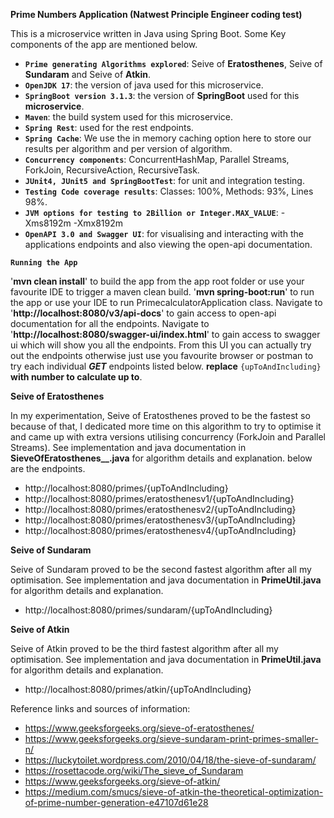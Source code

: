**Prime Numbers Application (Natwest Principle Engineer coding test)**

This is a microservice written in Java using Spring Boot. Some Key components of the app are mentioned below.

* **`Prime generating Algorithms explored`**: Seive of **Eratosthenes**, Seive of **Sundaram** and Seive of **Atkin**.
* **`OpenJDK 17`**: the version of java used for this microservice.
* **`SpringBoot version 3.1.3`**: the version of **SpringBoot** used for this **microservice**.
* **`Maven`**: the build system used for this microservice.
* **`Spring Rest`**: used for the rest endpoints.
* **`Spring Cache`**: We use the in memory caching option here to store our results per algorithm and per version of algorithm.
* **`Concurrency components`**: ConcurrentHashMap, Parallel Streams, ForkJoin, RecursiveAction, RecursiveTask.
* **`JUnit4, JUnit5 and SpringBootTest`**: for unit and integration testing.
* **`Testing Code coverage results`**: Classes: 100%, Methods: 93%, Lines 98%.
* **`JVM options for testing to 2Billion or Integer.MAX_VALUE`**: -Xms8192m -Xmx8192m
* **`OpenAPI 3.0 and Swagger UI`**: for visualising and interacting with the applications endpoints and also viewing the open-api documentation.

**`Running the App`**

'**mvn clean install**' to build the app from the app root folder or use your favourite IDE to trigger a maven clean build.
'**mvn spring-boot:run**' to run the app or use your IDE to run PrimecalculatorApplication class.
Navigate to '**http://localhost:8080/v3/api-docs**' to gain access to open-api documentation for all the endpoints.
Navigate to '**http://localhost:8080/swagger-ui/index.html**' to gain access to swagger ui which will show you all the endpoints. From this UI you can actually try out the endpoints otherwise just use you favourite browser or postman to try each individual **_GET_** endpoints listed below. **replace** `{upToAndIncluding}` **with number to calculate up to**.

**Seive of Eratosthenes**

In my experimentation, Seive of Eratosthenes proved to be the fastest so because of that, I dedicated more time on this algorithm to try to optimise it and came up with extra versions utilising concurrency (ForkJoin and Parallel Streams). See implementation and java documentation in **SieveOfEratosthenes__.java** for algorithm details and explanation. below are the endpoints.
* http://localhost:8080/primes/{upToAndIncluding}
* http://localhost:8080/primes/eratosthenesv1/{upToAndIncluding}
* http://localhost:8080/primes/eratosthenesv2/{upToAndIncluding}
* http://localhost:8080/primes/eratosthenesv3/{upToAndIncluding}
* http://localhost:8080/primes/eratosthenesv4/{upToAndIncluding} 

**Seive of Sundaram**

Seive of Sundaram proved to be the second fastest algorithm after all my optimisation. See implementation and java documentation in **PrimeUtil.java** for algorithm details and explanation.
* http://localhost:8080/primes/sundaram/{upToAndIncluding}

**Seive of Atkin**

Seive of Atkin proved to be the third fastest algorithm after all my optimisation. See implementation and java documentation in **PrimeUtil.java** for algorithm details and explanation.
* http://localhost:8080/primes/atkin/{upToAndIncluding}

Reference links and sources of information:

* https://www.geeksforgeeks.org/sieve-of-eratosthenes/
* https://www.geeksforgeeks.org/sieve-sundaram-print-primes-smaller-n/
* https://luckytoilet.wordpress.com/2010/04/18/the-sieve-of-sundaram/
* https://rosettacode.org/wiki/The_sieve_of_Sundaram
* https://www.geeksforgeeks.org/sieve-of-atkin/
* https://medium.com/smucs/sieve-of-atkin-the-theoretical-optimization-of-prime-number-generation-e47107d61e28
